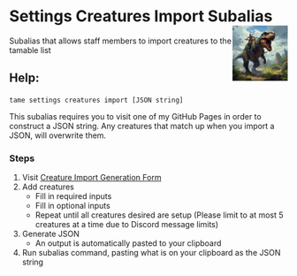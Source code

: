<h1>Settings Creatures Import Subalias<img align="right" src="../../../../Data/main.png" width="100px"></h1>

Subalias that allows staff members to import creatures to the tamable list

## Help:
`tame settings creatures import [JSON string]`

This subalias requires you to visit one of my GitHub Pages in order to construct a JSON string. Any creatures that match up when you import a JSON, will overwrite them.

### Steps
1. Visit [Creature Import Generation Form](https://shadow-draconic-development.github.io/Avrae-Customizable-Tamecraft/)
2. Add creatures
    - Fill in required inputs
    - Fill in optional inputs
    - Repeat until all creatures desired are setup (Please limit to at most 5 creatures at a time due to Discord message limits)
3. Generate JSON
    - An output is automatically pasted to your clipboard
4. Run subalias command, pasting what is on your clipboard as the JSON string  